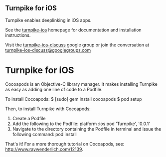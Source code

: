 ## Turnpike for iOS

Turnpike enables deeplinking in iOS apps.

See the [turnpike-ios](http://urxtech.github.io/turnpike-ios/) homepage for documentation and installation instructions.

Visit the [turnpike-ios-discuss](https://groups.google.com/forum/#!forum/turnpike-ios-discuss) google group or join the conversation at [turnpike-ios-discuss@googlegroups.com](mailto:turnpike-ios-discuss@googlegroups.com)



# Turnpike for iOS

Cocoapods is an Objective-C library manager. It makes installing Turnpike as easy as adding one line of code to a Podfile.

To install Cocoapods: 
$ [sudo] gem install cocoapods
$ pod setup

Then, to install Turnpike with Cocoapods:
1. Create a Podfile
2. Add the following to the Podfile:
platform :ios
pod 'Turnpike', '0.0.1'
3. Navigate to the directory containing the Podfile in terminal and issue the following command:
pod install

That's it! For a more thorough tutorial on Cocoapods, see: http://www.raywenderlich.com/12139.
